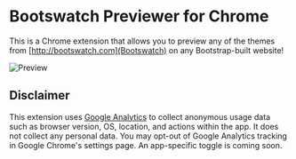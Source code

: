 # Bootswatch Previewer for Chrome
This is a Chrome extension that allows you to preview any of the themes from [http://bootswatch.com](Bootswatch) on any Bootstrap-built website!

![Preview](http://i.imgur.com/LyRkR5S.png)

## Disclaimer
This extension uses [Google Analytics](http://google.com/analytics) to collect anonymous usage data such as browser version, OS, location, and actions within the app. It does not collect any personal data. You may opt-out of Google Analytics tracking in Google Chrome's settings page. An app-specific toggle is coming soon.